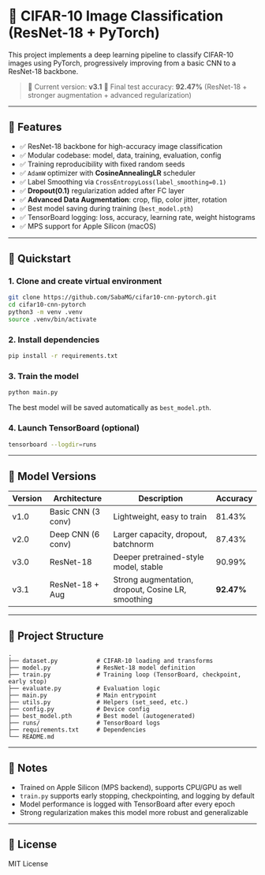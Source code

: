 # 🧠 CIFAR-10 Image Classification (ResNet-18 + PyTorch)

This project implements a deep learning pipeline to classify CIFAR-10 images using PyTorch, progressively improving from a basic CNN to a ResNet-18 backbone.

> 🚀 Current version: **v3.1**
> 🎯 Final test accuracy: **92.47%** (ResNet-18 + stronger augmentation + advanced regularization)

---

## 🚀 Features

- ✅ ResNet-18 backbone for high-accuracy image classification
- ✅ Modular codebase: model, data, training, evaluation, config
- ✅ Training reproducibility with fixed random seeds
- ✅ `AdamW` optimizer with **CosineAnnealingLR** scheduler
- ✅ Label Smoothing via `CrossEntropyLoss(label_smoothing=0.1)`
- ✅ **Dropout(0.1)** regularization added after FC layer
- ✅ **Advanced Data Augmentation**: crop, flip, color jitter, rotation
- ✅ Best model saving during training (`best_model.pth`)
- ✅ TensorBoard logging: loss, accuracy, learning rate, weight histograms
- ✅ MPS support for Apple Silicon (macOS)

---

## 🧪 Quickstart

### 1. Clone and create virtual environment

```bash
git clone https://github.com/SabaMG/cifar10-cnn-pytorch.git
cd cifar10-cnn-pytorch
python3 -m venv .venv
source .venv/bin/activate
```

### 2. Install dependencies

```bash
pip install -r requirements.txt
```

### 3. Train the model

```bash
python main.py
```

The best model will be saved automatically as `best_model.pth`.

### 4. Launch TensorBoard (optional)

```bash
tensorboard --logdir=runs
```

---

## 🧠 Model Versions

| Version | Architecture     | Description                                           | Accuracy   |
|---------|------------------|-------------------------------------------------------|------------|
| v1.0    | Basic CNN (3 conv) | Lightweight, easy to train                            | 81.43%     |
| v2.0    | Deep CNN (6 conv) | Larger capacity, dropout, batchnorm                   | 87.43%     |
| v3.0    | ResNet-18         | Deeper pretrained-style model, stable                 | 90.99%     |
| v3.1    | ResNet-18 + Aug   | Strong augmentation, dropout, Cosine LR, smoothing    | **92.47%** |

---

## 📁 Project Structure

```
.
├── dataset.py           # CIFAR-10 loading and transforms
├── model.py             # ResNet-18 model definition
├── train.py             # Training loop (TensorBoard, checkpoint, early stop)
├── evaluate.py          # Evaluation logic
├── main.py              # Main entrypoint
├── utils.py             # Helpers (set_seed, etc.)
├── config.py            # Device config
├── best_model.pth       # Best model (autogenerated)
├── runs/                # TensorBoard logs
├── requirements.txt     # Dependencies
└── README.md
```

---

## 📌 Notes

- Trained on Apple Silicon (MPS backend), supports CPU/GPU as well
- `train.py` supports early stopping, checkpointing, and logging by default
- Model performance is logged with TensorBoard after every epoch
- Strong regularization makes this model more robust and generalizable

---

## 🪪 License

MIT License